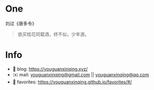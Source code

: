 
# One 
 
  
刘过《唐多令》 
 
>欲买桂花同载酒，终不似，少年游。        
 

# Info

- 📝 blog: https://youguanxinqing.xyz/
- ✉️  mail: youguanxinqing@gmail.com || youguanxinqing@qq.com
- 📙 favorites: https://youguanxinqing.github.io/favorites/#/
